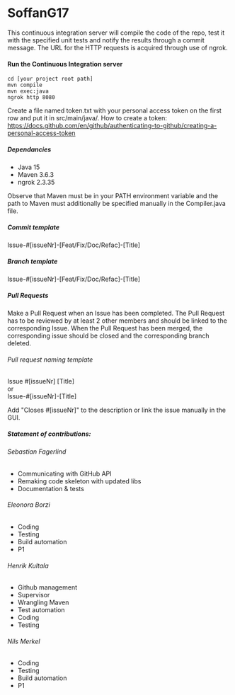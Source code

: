 # SoffanG17
This continuous integration server will compile the code of the repo, 
test it with the specified unit tests and notify the results through
a commit message. The URL for the HTTP requests is acquired through use of ngrok.

#### Run the Continuous Integration server
```
cd [your project root path]
mvn compile
mvn exec:java
ngrok http 8080
```
Create a file named token.txt with your personal access token on the first row and put it in src/main/java/.
How to create a token:
https://docs.github.com/en/github/authenticating-to-github/creating-a-personal-access-token



##### Dependancies
- Java 15
- Maven 3.6.3
- ngrok 2.3.35

Observe that Maven must be in your PATH environment variable and the path to Maven must additionally be specified manually in the Compiler.java file.

##### Commit template
Issue-#[issueNr]-[Feat/Fix/Doc/Refac]-[Title]

##### Branch template
Issue-#[issueNr]-[Feat/Fix/Doc/Refac]-[Title]

##### Pull Requests
Make a Pull Request when an Issue has been completed. The Pull Request has to be reviewed by at least 2 other members and should be linked to the corresponding Issue. When the Pull Request has been merged, the corresponding issue should be closed and the corresponding branch deleted.

###### Pull request naming template
Issue #[issueNr] [Title]  
or  
Issue-#[issueNr]-[Title]

Add "Closes #[issueNr]" to the description or link the issue manually in the GUI.

##### Statement of contributions:

###### Sebastian Fagerlind
- Communicating with GitHub API
- Remaking code skeleton with updated libs
- Documentation & tests

###### Eleonora Borzi
- Coding
- Testing
- Build automation
- P1

###### Henrik Kultala
- Github management
- Supervisor
- Wrangling Maven
- Test automation
- Coding
- Testing

###### Nils Merkel
- Coding
- Testing
- Build automation
- P1

